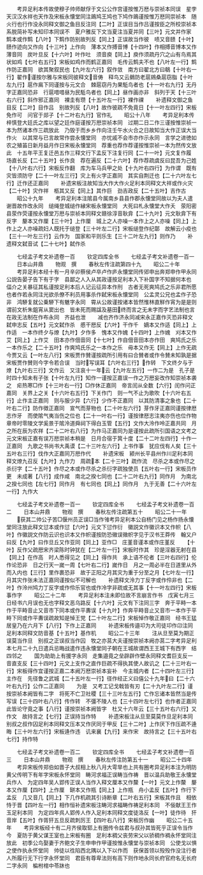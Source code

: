 <!-- { "loadSidebar": true } -->
　　考异足利本传故使穆子帅师献俘于文公公作宫谨按惟万厯与崇祯本同误　星孛天汉汉水祥也天作及宋板永懐堂同注鴡鸠王鸠也下鸠作鴡谨按惟万厯同崇祯本　随火行也行作没永同释文御之鱼目反注同【二叶】正误目当作吕谨按臣之所校崇祯本系脱简补写未知印本同误不　夏户雅反下文当夏注当夏并同【三叶】元文并作家　鹪本或作鹪【八叶】下鹪作防别故列反【同上】正误故当作彼　啧又音赜【十叶】赜作迹向又作向【十三叶】上作向　薄本又作搏音博【十四叶】作相搏音博本又作薄音同　炭叶旦反【十六叶】叶作吐　须音庾【同上】庾作须疏丹穴之山有鸟焉其状如鸡【七叶右五行】宋板如鸡作而鹤正嘉同　毛传云鹪夫不也【八叶左一行】鹪作防正嘉同　欲其聚叙民也【九叶左六行】叙作敛　南方曰翟北方曰鵗【十叶右一行】翟作谨按尔雅与宋板同彼释文音俦　释鸟又云鶨防老扈鴳桑扈窃脂【十叶左九行】扈作鳸下同谨按与元文合　棘扈窃丹为果駈鸟者也【十一叶右九行】无丹字正嘉同恐非　行扈唶唶昼为民駈鸟者也【同上】昼作画亦非　斜列于天【十三叶右六行】斜作邪正嘉同　裸圭有瓒【十五叶左一行】裸作祼
　　补遗释文御之鱼目反【二叶】目作吕　别故列反【八叶】故作彼疏不免竟日【十一叶左四行】宋板免作可　问官于郯子【十二叶右九行】官作礼
　　昭公十八年
　　考异足利本传梓慎登大廷氏之库以望之廷作庭谨按万厯崇祯本同　过期二日二作三谨按惟崇祯一本为然诸本作三疏放此　乃毁于而乡乡作向注壬午水火合之日故知当大作正误大当作火　以其常与已言故常作尝永懐堂同　亦忧戚不会市亦作示永同　言学之进徳如农之殖苖日新月益月作日宋板永懐堂同　荐重也荐作荐谨按惟崇祯一本为然传文放此　十五年平王复迁邑五作三释文行下孟反下注复行同【二十一叶】元文复作履　场直长反【二十五叶】长作良　荐在遍反【二十六叶】荐作荐疏虞反曰昆吾为己姓【十八叶右六行】宋板反作翻　库为车马兵甲之处【十九叶右四行】为作谓　既有灾皆须防守【二十一叶左三行】灾上有火字正嘉同　其实自荆迁也【二十六叶左七行】迁作还正嘉同
　　补遗宋板注故知当大作大作火足利本同释文大祥或作火灾【二十叶】灾作祥　柩其又反【同上】其作巨　劲吉政反【二十五叶】吉作古
　　昭公十九年
　　考异足利本注隂县今属南乡县县作郡永懐堂同故以为夫人遣谢晋故作改永同　缒绳登城缒作縁宋板永懐堂同　大死曰札永懐堂大作夭　荥阳密县荥作荧谨按永懐堂万厯与崇祯本同释文赣徐淳音耿弇【二十九叶】元文耿弇下有反字　嫠本又作厘【三十叶】上作厘　城上之人亦噪一本作上之人亦噪【同上】上作上之人亦噪疏妇人既托于缒登【三十叶左二行】宋板缒登作纪鄣　故解云小疫也【三十一叶左三行】云作为　国家和平则乐生【三十二叶左九行】则作乃
　　补遗释文弑音试【二十七叶】弑作杀







　　七经孟子考文补遗卷一百
　　钦定四库全书
　　七经孟子考文补遗卷一百一
　　日本山井鼎
　　物观　撰
　　春秋左传注疏第四十九
　　昭公二十年
　　考异足利本经十有一月辛卯蔡侯卢卒卢作庐永懐堂同传郳申出奔郑申作甲永同　公説告晏子告下有于字　县鄙之人入从其政谨按足利本入下补国字不知据何本也　偪介之关暴征其私谨按足利本后人记云征异本作刑　古者无死爽鸠氏之乐非君所愿也者作若永同注光欲杀僚不利员用事杀作弑宋板永懐堂同　公孟灵公兄也孟作子恐非　鸿駵复就公乗駵下有魋字永同　霄从公故谨按诸本皆然惟林直觧作宵为是是则谓前文析朱鉏宵从窦出也　皆未死而赐諡及墓田终而言之无未字而字艺法制也言在政无法制在作布永同　齐益也泄
　　减也齐作济永同减宋永正嘉作灭恐非释文弑申志反【五叶】元文弑作杀　慼干厯反【六叶】干作千　嫡本又作适【同上】上作适　一本作终夕与燎【九叶】夕作多　愧本又作媿【十四叶】上作媿　刈本又作艾【同上】上作艾　田本亦作佃音同【十七叶】作自佃音田本亦作田　爽鸠氏之乐一本作乐之【二十五叶】作爽鸠氏乐之一本作之乐　毋本又作无【同上】上作无疏今贾又云【一叶左八行】宋板贾作賛谨按疏所引用有曰合賛者或作令賛未知孰是据宋板贾作賛则今字令若合误　当时写误耳【六叶右三行】作转　下文终夕与于燎【九叶右三行】文作云　又注哀十一年云【九叶左五行】一作二为是　孔子是时四十知未有子张【十叶左九行】知作一谨按正嘉误一作之万厯妄改作知崇祯本袭之　疟热寒□作【十三叶右一行】□作休正嘉同　帝言闰从全数【六行】闰作问正嘉同　关界上之关【十六叶右五行】下关作门　则一气不止为歌吹【十六叶右五行】止作主正嘉同　则与服少异【六行】少作不正嘉同　以其防清事之象也【二十叶右二行】防作徴正嘉同　宣气而芽物也【二十叶左六行】芽作牙正嘉同谨按律厯志作牙　而使隂气夷当伤之位也【二十一叶右一行】谨按律厯志注夷亦伤也位作物　章帝时零陵文学奚景于隂泠道舜祠下得白玉管【五行】文作大泠作呤正嘉共同　月之所在辰为农祥【二十二叶右八行】为作马正嘉同为是谨按此疏所引国语之文考之元文宋板正嘉有误万厯崇祯本稍是　日月合宿于箕十度【二十二叶左四行】十作一正嘉同　九歌之书尚书大禹谟【二十三叶左六行】上书作事　犹应伐有人矣【三十五叶右三行】伐作大正嘉同万厯作代
　　补遗宋板　颍州长平县州作川足利本同释文燎九召反【九叶】九作力　周疏本【二十三叶】疏作流　尽杀之本或作尽之杀衍字【二十五叶】作尽之本或作尽杀之杀衍字疏独使员【五叶右一行】宋板员作更　未成著【八行】成作咸　南北之揆七同也【二十二叶右九行】同作月　为南北之揆七同也【左七行】同作月　有七同也【同上】同作月　九于无善【二十六叶左一行】九作大













　　七经孟子考文补遗卷一百一
　　钦定四库全书
　　七经孟子考文补遗卷一百二
　　日本山井鼎
　　物观　撰
　　春秋左传注疏第五十
　　昭公二十一年
　　获其二帅公子苦□偃州员正误□当作雂考异足利本公自杨门见之杨作扬永懐堂同注放此释文愆本或作愆【六叶】元文下愆作衍　徽説文作徽识本又作帜【八叶】作徽説文作防云识也识本又作帜谨按防恐幑误幑帜字见于汉书王莽传　翰又户曰反【九叶】曰作旦丘又作亚同【同上】亚作□　庄堇音谨本或作庄堇反
　　【十叶】反作父疏厯宋齐梁陈时钟犹在【二叶左一行】宋板时作其　珍是淫器无射在县【同上】在作高　时人悉得见之【同上】得作共　承上语不伦者【三叶右四行】伦作论恐非　日之行天一嵗一周【七叶右二行】嵗作日　月之一周必半在日道里从外而入内也【三行】里作裹恐非　故于正阳之月其灾为重于分至之月【七叶左一行】月其灾作张未法正嘉同谨按似不可解也
　　补遗释文泠力丁反字或作伶非也【二叶】作泠州鸠力丁反字或作伶乐官也或作冷字非疏或无其事【十一叶左四行】宋板事作字
　　昭公二十二年
　　考异足利本注未即位故不言崩言作书　戊寅七月三日经书六月误也无也字释文恶乌路反【十六叶】元文有下注同三字　奔于平畤一本作于平畤音止又音市下同本或作平夀误【十九叶】作奔平畤音止又音市一本作于平畤下同或作平夀误疏故知是悼王党【二十叶左二行】宋板悼作敬正嘉同　经书王猛居皇乃在六月下【八行】下作上正嘉同
　　补遗宋板传邉卭为大司徒卭作卬注同足利本同释文防音基【十五叶】基作机
　　昭公二十三年
　　注从旦至莫为期正误莫当作旦　别叔之正误叔当作囚　牧之亦莒大夫谨按崇祯本阙亦莒二字考异足利本七月二十九日遣兵忌晦战遣作违永懐堂同子朝在王城故谓西王王城下有西字　结四邻之
　　国为助助上有援字永同　走集邉竟之垒辟辟作壁永同释文耆巨支反一音直支反【三十四叶】元文上支作之直作巨疏不得执其使人故讥之【二十三叶右一行】宋板得作宜谨按正嘉二本阙万厯崇祯本妄补　今主城内者【二十四叶左三行】主作在　先径鲁之武城【二十五叶左一行】径作经正义曰僖公十九年曰【二十六叶右九行】公作二正嘉同
　　为是　又考工记戈戟皆有刃【二十九叶左二行】谨按崇祯本阙皆有二字　将死不亡卫社稷【三十三叶左五行】亡作忘诸本皆然当是传写误【三十四叶右八行】传作转　不彊不陵人也【三十四叶左七行】也作者正嘉同　此皆论守竟之事【八行】谨按崇祯本阙皆字　杜又十六年云【三十五叶右六行】又作文　故持言之【七行】正误持当作特
　　补遗宋板注从旦至莫莫作旦足利本同　别叔之叔作囚足利本同释文压本又作厌同于甲反【三十二叶】上作厌下作压疏不逄晦【三十叶左六行】宋板逄作违　讥来襄【九行】来作宋　故持言之【三十五叶右七行】持作特










　　七经孟子考文补遗卷一百二
　　钦定四库全书
　　七经孟子考文补遗卷一百三
　　日本山井鼎
　　物观　撰
　　春秋左传注防第五十一
　　昭公二十四年
　　考异宋板传郑伯如晋子大叔相上秋八月大雩旱也上共有圈考异足利本注为明防黄父传明下有年字宋板永怀堂同　畴河求福正误畴当作祷　晋以温兵助敬王永懐堂兵作人　为定四年吴人郢传正误人当作入释文厘本又作斄【一叶】元文上作斄　嫠本又作厘【四叶】上作厘　缾本又作瓶【同上】上作瓶　舟小孟反【五叶】作行下孟反　几又音几【同上】下几作机疏其引诗断章【二叶右五行】宋板其作且　相依恃于晋【四叶左一行】相作恒补遗宋板注畴河求福畴作祷足利本同　不佞献王王作玉足利本同　为定四年呉人郢传人作入足利本同释文度徒洛反【一叶】徒作待　犴音岸【五叶】作胥犴五旦反疏刺厉王【四叶右八行】宋板厉作幽
　　昭公二十五年
　　考异宋板经十有二月齐侯取郓上有圈传令兹君与叔孙其皆死乎正误令当作今　夏防于黄父谋王室也上宋板有圈　足利本稠父丧劳宋父以骄稠作裯永怀堂同注放此　初季公鸟娶妻于齐鲍文子生申申作甲谨按惟永懐堂与崇祯本同　公使戈以惧之使作执永怀堂同　帅徒以徃陷西北隅以入下以作而　获保首领以殁殁作没注行者人所履行无下行字永怀堂同　君臣有尊卑法则有高下则作地永同长府官府名无长府二字永同　楄柎棺中苓牀也
